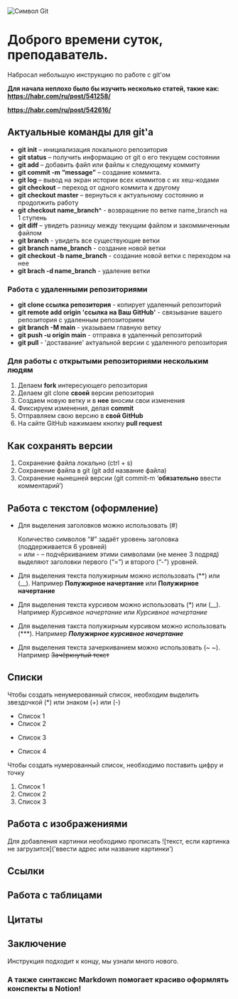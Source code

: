 ![Символ Git](https://www.clouddynamicshk.com/wp-content/uploads/2014/03/git2.png)

# Доброго времени суток, преподаватель.
Набросал небольшую инструкцию по работе с git'ом

**Для начала неплохо было бы изучить несколько статей, такие как:**
**https://habr.com/ru/post/541258/**

**https://habr.com/ru/post/542616/**

## Актуальные команды для git'а
* **git init** – инициализация локального репозитория
* **git status** – получить информацию от git о его текущем состоянии
* **git add** – добавить файл или файлы к следующему коммиту
* **git commit -m “message”** – создание коммита.
* **git log** – вывод на экран истории всех коммитов с их хеш-кодами
* **git checkout** – переход от одного коммита к другому 
* **git checkout master** – вернуться к актуальному состоянию и продолжить работу
* **git checkout name_branch^** - возвращение по ветке name_branch на 1 ступень
* **git diff** – увидеть разницу между текущим файлом и закоммиченным файлом
* **git branch** - увидеть все существующие ветки
* **git branch name_branch** - создание новой ветки
* **git checkout -b name_branch** - создание новой ветки с переходом на нее
* **git brach -d name_branch** - удаление ветки

### Работа с удаленными репозиториями
* **git clone ссылка репозитория** - копирует удаленный репозиторий 
* **git remote add origin 'ссылка на Ваш GitHub'** - связывание вашего репозитория с удаленным репозиторием
* **git branch -M main** - указываем главную ветку
* **git push -u origin main** - отправка в удаленный репозиторий
* **git pull** - 'доставание' актуальной версии с удаленного репозитория

### Для работы с открытыми репозиториями нескольким людям
1. Делаем **fork** интересующего репозитория
2. Делаем git clone **своей** версии репозитория
3. Создаем новую ветку и в **нее** вносим свои изменения
4. Фиксируем изменения, делая **commit**
5. Отправляем свою версию в **свой GitHub**
6. На сайте GitHub нажимаем кнопку **pull request**

## Как сохранять версии
1. Сохранение файла локально (ctrl + s)
2. Сохранение файла в git (git add название файла)
3. Сохранение нынешней версии (git commit-m ‘**обязательно** ввести комментарий’)

## Работа с текстом (оформление)
* Для выделения заголовков можно использовать (#)

    Количество символов “#” задаёт уровень заголовка (поддерживается 6 уровней)\
     = или - – подчёркиванием этими символами (не менее 3 подряд) выделяют заголовки первого (“=”) и второго (“-”) уровней.
* Для выделения текста полужирным можно использовать (**) или (__). Например **Полужирное начертание** или __Полужирное начертание__
* Для выделения текста курсивом можно использовать (*) или (__). 
Например *Курсивное начертание* или _Курсивное начертание_
* Для выделения такста полужирным курсивом можно использовать (***). Например ***Полужирное курсивное начертание***
* Для выделения текста зачеркиванием можно использовать (~ ~). Например ~~Зачёркнутый текст~~

## Списки
Чтобы создать ненумерованный список, необходим выделить звездочкой (*) или знаком (+) или (-)

* Список 1
* Список 2
+ Список 3
- Список 4

Чтобы создать нумерованный список, необходимо поставить цифру и точку 

1. Список 1
2. Список 2
3. Список 3

## Работа с изображениями 
Для добавления картинки необходимо прописать ![текст, если картинка не загрузится]('ввести адрес или название картинки')

## Ссылки

## Работа с таблицами

## Цитаты

## Заключение
Инструкция подходит к концу, мы узнали много нового.
### **А также синтаксис Markdown помогает красиво оформлять конспекты в Notion!**